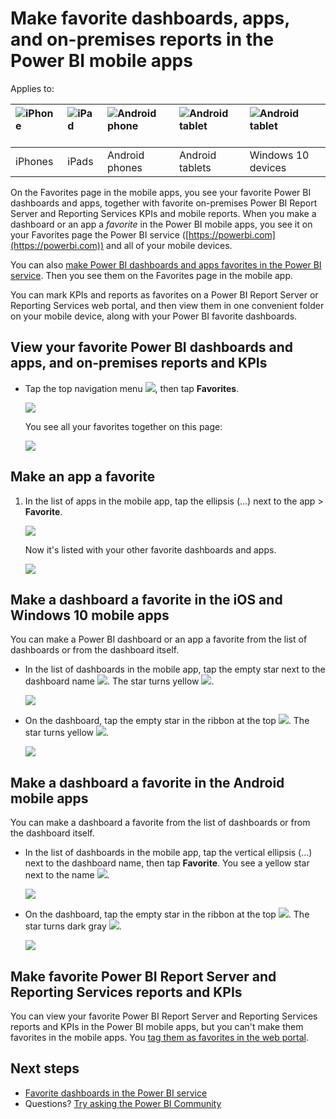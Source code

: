<properties 
   pageTitle="Make favorites in the Power BI mobile apps"
   description="Read about making and viewing your favorite Power BI dashboards, apps, and Power BI Report Server and Reporting Services reports and KPIs in the mobile apps."
   services="powerbi" 
   documentationCenter="" 
   authors="maggiesMSFT" 
   manager="erikre" 
   backup=""
   editor=""
   tags=""
   qualityFocus="no"
   qualityDate=""/>
 
<tags
   ms.service="powerbi"
   ms.devlang="NA"
   ms.topic="article"
   ms.tgt_pltfrm="NA"
   ms.workload="powerbi"
   ms.date="10/13/2017"
   ms.author="maggies"/>

# Make favorite dashboards, apps, and on-premises reports in the Power BI mobile apps

Applies to:

| ![iPhone](media/powerbi-mobile-favorites/iphone-logo-50-px.png) | ![iPad](media/powerbi-mobile-favorites/ipad-logo-50-px.png) | ![Android phone](media/powerbi-mobile-favorites/android-phone-logo-50-px.png) | ![Android tablet](media/powerbi-mobile-favorites/android-tablet-logo-50-px.png) | ![Android tablet](media/powerbi-mobile-favorites/win-10-logo-50-px.png) |
|:------------------------|:----------------------------|:----------------------------|:----------------------------------------|:-----------------|
| iPhones | iPads | Android phones | Android tablets | Windows 10 devices |

On the Favorites page in the mobile apps, you see your favorite Power BI dashboards and apps, together with favorite on-premises Power BI Report Server and Reporting Services KPIs and mobile reports. When you make a dashboard or an app a *favorite* in the Power BI mobile apps, you see it on your Favorites page the Power BI service ([https://powerbi.com](https://powerbi.com)) and all of your mobile devices. 

You can also [make Power BI dashboards and apps favorites in the Power BI service](powerbi-service-favorite-dashboards.md). Then you see them on the Favorites page in the mobile app.

You can mark KPIs and reports as favorites on a Power BI Report Server or Reporting Services web portal, and then view them in one convenient folder on your mobile device, along with your Power BI favorite dashboards.

## View your favorite Power BI dashboards and apps, and on-premises reports and KPIs

*   Tap the top navigation menu ![](media/powerbi-mobile-favorites/power-bi-iphone-global-nav-button.png), then tap **Favorites**.

    ![](media/powerbi-mobile-iphone-kpis-mobile-reports/power-bi-ipad-faves-pbi-report-server.png)

    You see all your favorites together on this page:

    ![](media/powerbi-mobile-favorites/power-bi-ipad-favorites.png)

## Make an app a favorite

1. In the list of apps in the mobile app, tap the ellipsis (...) next to the app > **Favorite**.

    ![](media/powerbi-mobile-favorites/power-bi-android-favorite-app-ellipsis.png)

    Now it's listed with your other favorite dashboards and apps.

    ![](media/powerbi-mobile-favorites/power-bi-android-favorite-apps.png)


## Make a dashboard a favorite in the iOS and Windows 10 mobile apps
You can make a Power BI dashboard or an app a favorite from the list of dashboards or from the dashboard itself.

* In the list of dashboards in the mobile app, tap the empty star next to the dashboard name ![](media/powerbi-mobile-favorites/power-bi-mobile-not-favorite-icon.png). The star turns yellow ![](media/powerbi-mobile-favorites/power-bi-mobile-yes-favorite-icon.png).

    ![](media/powerbi-mobile-favorites/power-bi-mobile-make-dashboard-favorite.png)

* On the dashboard, tap the empty star in the ribbon at the top ![](media/powerbi-mobile-favorites/power-bi-mobile-not-favorite-icon.png). The star turns yellow ![](media/powerbi-mobile-favorites/power-bi-mobile-yes-favorite-icon.png).

    ![](media/powerbi-mobile-favorites/power-bi-mobile-favorite-selected.png)

## Make a dashboard a favorite in the Android mobile apps
You can make a dashboard a favorite from the list of dashboards or from the dashboard itself.

* In the list of dashboards in the mobile app, tap the vertical ellipsis (...) next to the dashboard name, then tap **Favorite**. You see a yellow star next to the name ![](media/powerbi-mobile-favorites/power-bi-mobile-yes-favorite-icon.png).

    ![](media/powerbi-mobile-favorites/power-bi-android-make-favorite.png)

* On the dashboard, tap the empty star in the ribbon at the top ![](media/powerbi-mobile-favorites/power-bi-mobile-not-favorite-icon.png). The star turns dark gray ![](media/powerbi-mobile-favorites/power-bi-android-favorite-icon.png).

    ![](media/powerbi-mobile-favorites/power-bi-android-favorite-in-dashboard.png)


## Make favorite Power BI Report Server and Reporting Services reports and KPIs

You can view your favorite Power BI Report Server and Reporting Services reports and KPIs in the Power BI mobile apps, but you can't make them favorites in the mobile apps. You [tag them as favorites in the web portal](reportserver-getting-around.md#tag-your-favorite-reports-and-kpis). 

## Next steps

* [Favorite dashboards in the Power BI service](powerbi-service-favorite-dashboards.md) 
* Questions? [Try asking the Power BI Community](http://community.powerbi.com/)
